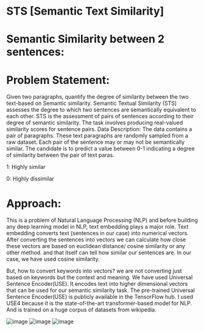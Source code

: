 # STS [Semantic Text Similarity]

# Semantic Similarity between 2 sentences:

# Problem Statement:

Given two paragraphs, quantify the degree of similarity between the two text-based on Semantic similarity. Semantic Textual Similarity (STS) assesses the degree to which two sentences are semantically equivalent to each other. STS is the assessment of pairs of sentences according to their degree of semantic similarity. The task involves producing real-valued similarity scores for sentence pairs. Data Description: The data contains a pair of paragraphs. These text paragraphs are randomly sampled from a raw dataset. Each pair of the sentence may or may not be semantically similar. The candidate is to predict a value between 0-1 indicating a degree of similarity between the pair of text paras.

1: Highly similar

0: Highly dissimilar

# Approach:
This is a problem of Natural Language Processing (NLP) and before building any deep learning model in NLP, text embedding plays a major role. Text embedding converts text (sentences in our case) into numerical vectors. After converting the sentences into vectors we can calculate how close these vectors are based on euclidean distance/ cosine similarity or any other method. and that itself can tell how similar our sentences are. In our case, we have used cosine similarity.

But, how to convert keywords into vectors? we are not converting just based on keywords but the context and meaning. We have used Universal Sentence Encoder(USE). It encodes text into higher dimensional vectors that can be used for our semantic similarity task. The pre-trained Universal Sentence Encoder(USE) is publicly available in the TensorFlow hub. I used USE4 because it is the state-of-the-art transformer-based model for NLP. And is trained on a huge corpus of datasets from wikipedia.

![image](https://github.com/Hema9121/STS-1/assets/121370173/b9d59dce-723a-4fd5-9695-62bbc84fbe9b)
![image](https://github.com/Hema9121/STS-1/assets/121370173/8f8938a0-873e-4e85-bc8a-30cb74259fdd)
![image](https://github.com/Hema9121/STS-1/assets/121370173/8772e964-1cfa-4d2d-860b-ef861e62889d)

